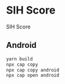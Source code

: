 # SIH Score

SIH Score

## Android

```sh
yarn build
npx cap copy
npx cap copy android
npx cap open android
```
